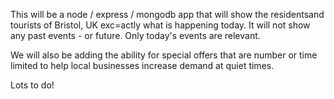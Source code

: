 This will be a node / express / mongodb app that will show the residentsand tourists of Bristol, UK exc=actly what is happening today. It will not show any past events - or future. Only today's events are relevant. 

We will also be adding the ability for special offers that are number or time limited to help local businesses increase demand at quiet times. 

Lots to do!